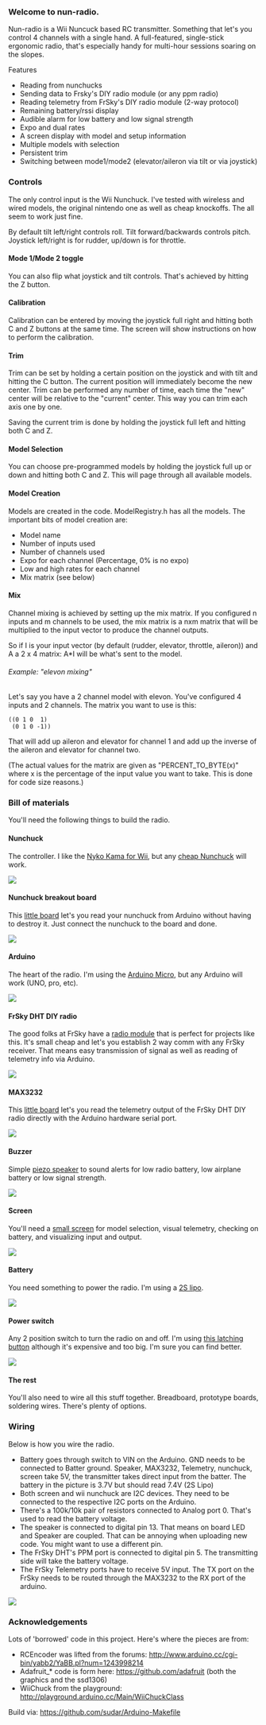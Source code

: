 ### Welcome to nun-radio.

Nun-radio is a Wii Nuncuck based RC transmitter. Something that let's you control 4 channels with a single hand. A full-featured, single-stick ergonomic radio, that's especially handy for multi-hour sessions soaring on the slopes. 

Features
* Reading from nunchucks
* Sending data to Frsky's DIY radio module (or any ppm radio)
* Reading telemetry from FrSky's DIY radio module (2-way protocol)
* Remaining battery/rssi display
* Audible alarm for low battery and low signal strength
* Expo and dual rates
* A screen display with model and setup information
* Multiple models with selection
* Persistent trim
* Switching between mode1/mode2 (elevator/aileron via tilt or via joystick)

### Controls

The only control input is the Wii Nunchuck. I've tested with wireless and wired models, the original nintendo one as well as cheap knockoffs. The all seem to work just fine.

By default tilt left/right controls roll. Tilt forward/backwards controls pitch. Joystick left/right is for rudder, up/down is for throttle.

#### Mode 1/Mode 2 toggle

You can also flip what joystick and tilt controls. That's achieved by hitting the Z button.

#### Calibration

Calibration can be entered by moving the joystick full right and hitting both C and Z buttons at the same time. The screen will show instructions on how to perform the calibration.

#### Trim

Trim can be set by holding a certain position on the joystick and with tilt and hitting the C button. The current position will immediately become the new center. Trim can be performed any number of time, each time the "new" center will be relative to the "current" center. This way you can trim each axis one by one.

Saving the current trim is done by holding the joystick full left and hitting both C and Z.

#### Model Selection

You can choose pre-programmed models by holding the joystick full up or down and hitting both C and Z. This will page through all available models.

#### Model Creation

Models are created in the code. ModelRegistry.h has all the models. The important bits of model creation are:

* Model name
* Number of inputs used
* Number of channels used
* Expo for each channel (Percentage, 0% is no expo)
* Low and high rates for each channel
* Mix matrix (see below)

#### Mix

Channel mixing is achieved by setting up the mix matrix. If you configured n inputs and m channels to be used, the mix matrix is a nxm matrix that will be multiplied to the input vector to produce the channel outputs.

So if I is your input vector (by default (rudder, elevator, throttle, aileron)) and A a 2 x 4 matrix: A*I will be what's sent to the model.

###### Example: "elevon mixing"

Let's say you have a 2 channel model with elevon. You've configured 4 inputs and 2 channels. The matrix you want to use is this:

    ((0 1 0  1)
     (0 1 0 -1))

That will add up aileron and elevator for channel 1 and add up the inverse of the aileron and elevator for channel two.

(The actual values for the matrix are given as "PERCENT_TO_BYTE(x)" where x is the percentage of the input value you want to take. This is done for code size reasons.)

### Bill of materials

You'll need the following things to build the radio.

#### Nunchuck

The controller. I like the [Nyko Kama for Wii](http://www.amazon.com/Nyko-Kama-Wii-Nintendo/dp/B001PAAE7I/ref=pd_sim_63_2?ie=UTF8&refRID=0ZR64832BM0F8VYZ12J2), but any [cheap Nunchuck](http://www.ebay.com/itm/1Pc-New-White-Nunchuck-Video-Game-Controller-Remote-for-Nintendo-Wii-/271723442002?hash=item3f43faaf52) will work.

![](http://ecx.images-amazon.com/images/I/61qOBYjW1kL._SL1500_.jpg)

#### Nunchuck breakout board

This [little board](https://www.sparkfun.com/products/9281) let's you read your nunchuck from Arduino without having to destroy it. Just connect the nunchuck to the board and done.

![](https://cdn.sparkfun.com//assets/parts/2/7/8/2/09281-1.jpg)

#### Arduino

The heart of the radio. I'm using the [Arduino Micro](https://www.arduino.cc/en/Main/arduinoBoardMicro), but any Arduino will work (UNO, pro, etc). 

![](https://www.arduino.cc/en/uploads/Main/ArduinoMicroFront_450px.jpg)

#### FrSky DHT DIY radio

The good folks at FrSky have a [radio module](http://www.alofthobbies.com/diy-telemetry-module.html) that is perfect for projects like this. It's small cheap and let's you establish 2 way comm with any FrSky receiver. That means easy transmission of signal as well as reading of telemetry info via Arduino.

![](http://www.alofthobbies.com/media/catalog/product/cache/1/image/9df78eab33525d08d6e5fb8d27136e95/d/h/dht_toggle-switch_1.jpg)

#### MAX3232

This [little board](http://www.amazon.com/gp/product/B00G99KYPM) let's you read the telemetry output of the FrSky DHT DIY radio directly with the Arduino hardware serial port.

![](http://ecx.images-amazon.com/images/I/51dT%2B2KFJwL.jpg)

#### Buzzer

Simple [piezo speaker](http://www.amazon.com/Arduino-Compatible-Speaker-arduino-sensors/dp/B0090X0634/ref=sr_1_2?ie=UTF8&qid=1438497079) to sound alerts for low radio battery, low airplane battery or low signal strength.

![](http://ecx.images-amazon.com/images/I/41Zo36kboSL.jpg)

#### Screen

You'll need a [small screen](http://www.amazon.com/Diymall-Yellow-Serial-Arduino-Display/dp/B00O2LLT30/ref=pd_sim_328_1?ie=UTF8&refRID=1DSS8Y22CC0XMXV1CA3W) for model selection, visual telemetry, checking on battery, and visualizing input and output.

![](http://ecx.images-amazon.com/images/I/41vSEw5FNuL.jpg)

#### Battery

You need something to power the radio. I'm using a [2S lipo](http://www.amazon.com/gp/product/B0027G874G).

![](http://ecx.images-amazon.com/images/I/513A7TBhgHL.jpg)

#### Power switch

Any 2 position switch to turn the radio on and off. I'm using [this latching button](http://www.amazon.com/gp/product/B00MGJ8JLU) although it's expensive and too big. I'm sure you can find better.

![](http://ecx.images-amazon.com/images/I/414Jm2mGfeL.jpg)

#### The rest

You'll also need to wire all this stuff together. Breadboard, prototype boards, soldering wires. There's plenty of options.

### Wiring

Below is how you wire the radio. 

* Battery goes through switch to VIN on the Arduino. GND needs to be connected to Batter ground. Speaker, MAX3232, Telemetry, nunchuck, screen take 5V, the transmitter takes direct input from the batter. The battery in the picture is 3.7V but should read 7.4V (2S Lipo)
* Both screen and wii nunchuck are I2C devices. They need to be connected to the respective I2C ports on the Arduino. 
* There's a 100k/10k pair of resistors connected to Analog port 0. That's used to read the battery voltage.
* The speaker is connected to digital pin 13. That means on board LED and Speaker are coupled. That can be annoying when uploading new code. You might want to use a different pin.
* The FrSky DHT's PPM port is connected to digital pin 5. The transmitting side will take the battery voltage.
* The FrSky Telemetry ports have to receive 5V input. The TX port on the FrSky needs to be routed through the MAX3232 to the RX port of the arduino.

![](https://github.com/hagleitn/nun-radio/blob/master/schematic.png?raw=true)

### Acknowledgements

Lots of 'borrowed' code in this project. Here's where the pieces are from:

   * RCEncoder was lifted from the forums: http://www.arduino.cc/cgi-bin/yabb2/YaBB.pl?num=1243998214 
   * Adafruit_* code is form here: https://github.com/adafruit (both the graphics and the ssd1306)
   * WiiChuck from the playground: http://playground.arduino.cc/Main/WiiChuckClass

Build via: https://github.com/sudar/Arduino-Makefile
